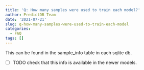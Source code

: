 ```yaml
---
title: 'Q: How many samples were used to train each model?'
author: PredictDB Team
date: '2021-07-21'
slug: q-how-many-samples-were-used-to-train-each-model
categories:
  - FAQ
tags: []
---
```

This can be found in the sample_info table in each sqlite db.

-[ ] TODO check that this info is available in the newer models.